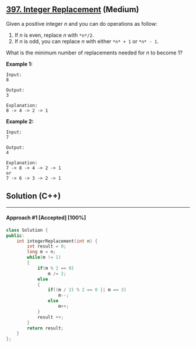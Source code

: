 ## [397. Integer Replacement](https://leetcode.com/problems/integer-replacement/) (Medium)

Given a positive integer *n* and you can do operations as follow: 

1. If *n* is even, replace *n* with `*n*/2`.
2. If *n* is odd, you can replace *n* with either `*n* + 1` or `*n* - 1`.

 What is the minimum number of replacements needed for *n* to become 1? 

**Example 1:** 

```
Input:
8

Output:
3

Explanation:
8 -> 4 -> 2 -> 1
```

**Example 2:** 

```
Input:
7

Output:
4

Explanation:
7 -> 8 -> 4 -> 2 -> 1
or
7 -> 6 -> 3 -> 2 -> 1
```

## Solution (C++)

------

#### Approach #1  [Accepted] [100%] 

```c++
class Solution {
public:
    int integerReplacement(int n) {
        int result = 0;
        long m = n;
        while(m != 1)
        {
            if(m % 2 == 0)
                m /= 2;
            else
            {
                if((m / 2) % 2 == 0 || m == 3)
                    m--;
                else
                    m++;
            }
            result ++;
        }
        return result;
    }
};
```

